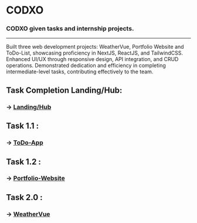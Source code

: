 # CODXO
### CODXO given tasks and internship projects.
<hr/>

Built three web development projects: WeatherVue, Portfolio Website and ToDo-List, showcasing proficiency in NextJS, ReactJS, and TailwindCSS.
Enhanced UI/UX through responsive design, API integration, and CRUD operations.
Demonstrated dedication and efficiency in completing intermediate-level tasks, contributing effectively to the team.

## Task Completion Landing/Hub:
### -> [Landing/Hub](https://paras-internship-projects-codxo.vercel.app/)

## Task 1.1 :
### -> [ToDo-App](https://parastodolist.vercel.app)

## Task 1.2 :
### -> [Portfolio-Website](https://parasportfolio.vercel.app/)

## Task 2.0 :
### -> [WeatherVue](https://skyweathervue.vercel.app/)
